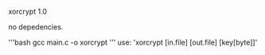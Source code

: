 xorcrypt 1.0

no depedencies.

'''bash
gcc main.c -o xorcrypt
'''
use: 'xorcrypt [in.file] [out.file] [key[byte]]'
